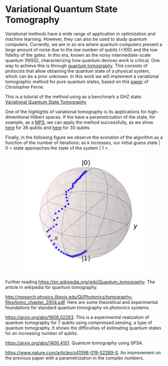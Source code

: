 # Variational Quantum State Tomography

Variational methods have a wide range of application in optimization and machine learning. However, they can also be used to study quantum computers. Currently, we are in an era where quantum computers present a large amount of noise due to the low number of qubits (<100) and the low fidelity of the gates. In this era, known as the noisy intermediate-scale quantum (NISQ), characterizing how quantum devices work is critical. One way to achieve this is through [quantum tomography](https://en.wikipedia.org/wiki/Quantum_tomography). This consists of protocols that allow obtaining the quantum state of a physical system, which can be a prior unknown. In this work we will implement a variational tomographic method for pure quantum states, based on this [paper](https://arxiv.org/abs/1406.4101) of Christopher Ferrie. 

This is a tutorial of the method using as a benchmark a GHZ state: [Variational Quantum State Tomography](./Presentation.ipynb)

One of the highlights of variational tomography is its applications for high-dimentional Hilbert spaces. If the have a parametrization of the state, for example, as a [MPS](https://en.wikipedia.org/wiki/Matrix_product_state), we can apply the method successfully, as we show [here](./Variational_Quantum_Tomography_26qb.ipynb) for 26 qubits and [here](./Variational_Quantum_Tomography_30qb.ipynb) for 30 qubits. 
 
Finally, in the following figure we observe the evolution of the algorithm as a function of the number of iterations: as *k* increases, our initial guess state | 0 > state approaches the state of the system | 1 >. 
<p align="center">
  <img width="380" height="380" src="https://github.com/lezav/variational_quantum_state_tomography/blob/main/Qubit_example/b1.png">
</p>


Further reading 
https://en.wikipedia.org/wiki/Quantum_tomography. The article in wikipedia for quantum tomography. 

http://research.physics.illinois.edu/QI/Photonics/tomography-files/tomo_chapter_2004.pdf. Here are some theoretical and experimental foundations for standard quantum tomography on photonics systems.

https://arxiv.org/abs/1608.02263. This is a experimental realization of quantum tomography for 7 qubits using compressed sensing, a type of quantum tomography. It shows the difficulties of estimating quantum states for an increasing number of qubits. 

https://arxiv.org/abs/1406.4101. Quantum tomography using SPSA.

https://www.nature.com/articles/s41598-019-52289-0. An improvement on the previous paper with a parametrization in the complex numbers. 
